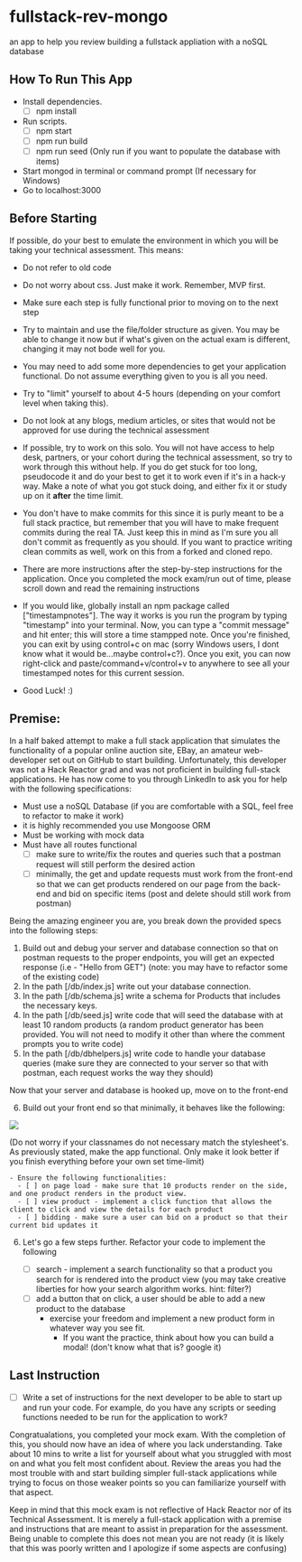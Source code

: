 # fullstack-rev-mongo

an app to help you review building a fullstack appliation with a noSQL database

## How To Run This App

- Install dependencies.
  - [ ] npm install
- Run scripts.
  - [ ] npm start
  - [ ] npm run build
  - [ ] npm run seed (Only run if you want to populate the database with items)
- Start mongod in terminal or command prompt (If necessary for Windows)
- Go to localhost:3000

## Before Starting

If possible, do your best to emulate the environment in which you will be taking your technical assessment. This means:

- Do not refer to old code

- Do not worry about css. Just make it work. Remember, MVP first.

- Make sure each step is fully functional prior to moving on to the next step

- Try to maintain and use the file/folder structure as given. You may be able to change it now but if what's given on the actual exam is different, changing it may not bode well for you.

- You may need to add some more dependencies to get your application functional. Do not assume everything given to you is all you need.

- Try to "limit" yourself to about 4-5 hours (depending on your comfort level when taking this).

- Do not look at any blogs, medium articles, or sites that would not be approved for use during the technical assessment

- If possible, try to work on this solo. You will not have access to help desk, partners, or your cohort during the technical assessment, so try to work through this without help. If you do get stuck for too long, pseudocode it and do your best to get it to work even if it's in a hack-y way. Make a note of what you got stuck doing, and either fix it or study up on it **after** the time limit.

- You don't have to make commits for this since it is purly meant to be a full stack practice, but remember that you will have to make frequent commits during the real TA. Just keep this in mind as I'm sure you all don't commit as frequently as you should. If you want to practice writing clean commits as well, work on this from a forked and cloned repo.

- There are more instructions after the step-by-step instructions for the application. Once you completed the mock exam/run out of time, please scroll down and read the remaining instructions

* If you would like, globally install an npm package called ["timestampnotes"]. The way it works is you run the program by typing "timestamp" into your terminal. Now, you can type a "commit message" and hit enter; this will store a time stampped note. Once you're finished, you can exit by using control+c on mac (sorry Windows users, I dont know what it would be...maybe control+c?). Once you exit, you can now right-click and paste/command+v/control+v to anywhere to see all your timestamped notes for this current session.

- Good Luck! :)

## Premise:

In a half baked attempt to make a full stack application that simulates the functionality of a popular online auction site, EBay, an amateur web-developer set out on GitHub to start building. Unfortunately, this developer was not a Hack Reactor grad and was not proficient in building full-stack applications. He has now come to you through LinkedIn to ask you for help with the following specifications:

- Must use a noSQL Database (if you are comfortable with a SQL, feel free to refactor to make it work)
- it is highly recommended you use Mongoose ORM
- Must be working with mock data
- Must have all routes functional
  - [ ] make sure to write/fix the routes and queries such that a postman request will still perform the desired action
  - [ ] minimally, the get and update requests must work from the front-end so that we can get products rendered on our page from the back-end and bid on specific items (post and delete should still work from postman)

Being the amazing engineer you are, you break down the provided specs into the following steps:

1. Build out and debug your server and database connection so that on postman requests to the proper endpoints, you will get an expected response (i.e - "Hello from GET") (note: you may have to refactor some of the existing code)
2. In the path [/db/index.js] write out your database connection.
3. In the path [/db/schema.js] write a schema for Products that includes the necessary keys.
4. In the path [/db/seed.js] write code that will seed the database with at least 10 random products (a random product generator has been provided. You will not need to modify it other than where the comment prompts you to write code)
5. In the path [/db/dbhelpers.js] write code to handle your database queries (make sure they are connected to your server so that with postman, each request works the way they should)

Now that your server and database is hooked up, move on to the front-end

6. Build out your front end so that minimally, it behaves like the following:

![](EBid.gif)

(Do not worry if your classnames do not necessary match the stylesheet's. As previously stated, make the app functional. Only make it look better if you finish everything before your own set time-limit)

    - Ensure the following functionalities:
      - [ ] on page load - make sure that 10 products render on the side, and one product renders in the product view.
      - [ ] view product - implement a click function that allows the client to click and view the details for each product
      - [ ] bidding - make sure a user can bid on a product so that their current bid updates it

6. Let's go a few steps further. Refactor your code to implement the following


    - [ ] search - implement a search functionality so that a product you search for is rendered into the product view (you may take creative liberties for how your search algorithm works. hint: filter?)
    - [ ] add a button that on click, a user should be able to add a new product to the database
      - exercise your freedom and implement a new product form in whatever way you see fit.
        + If you want the practice, think about how you can build a modal! (don't know what that is? google it)

## Last Instruction

- [ ] Write a set of instructions for the next developer to be able to start up and run your code. For example, do you have any scripts or seeding functions needed to be run for the application to work?

Congratualations, you completed your mock exam. With the completion of this, you should now have an idea of where you lack understanding. Take about 10 mins to write a list for yourself about what you struggled with most on and what you felt most confident about. Review the areas you had the most trouble with and start building simpler full-stack applications while trying to focus on those weaker points so you can familiarize yourself with that aspect.

Keep in mind that this mock exam is not reflective of Hack Reactor nor of its Technical Assessment. It is merely a full-stack application with a premise and instructions that are meant to assist in preparation for the assessment. Being unable to complete this does not mean you are not ready (it is likely that this was poorly written and I apologize if some aspects are confusing)
